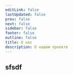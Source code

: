 ```yaml
---
editLink: false
lastUpdated: false
prev: false
next: false
sidebar: false
footer: false
outline: false
title: О нас
description: О нашем проекте
---
```


## sfsdf
